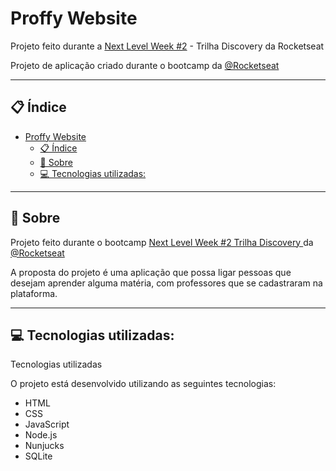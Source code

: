 # Proffy Website

Projeto feito durante a [Next Level Week #2](https://nextlevelweek.com/) - Trilha Discovery da Rocketseat

Projeto de aplicação criado durante o bootcamp da [@Rocketseat](https://github.com/Rocketseat)


--- 

## 📋 Índice
- [Proffy Website](#proffy-website)
  - [📋 Índice](#-índice)
  - [📖 Sobre](#-sobre)
  - [💻 Tecnologias utilizadas:](#-tecnologias-utilizadas)
<!-- - [Como executar o projeto](#-Como-executar-o-projeto) -->

---

## 📖 Sobre

Projeto feito durante o bootcamp [Next Level Week #2 Trilha Discovery ](https://nextlevelweek.com/) da  [@Rocketseat](https://github.com/Rocketseat)

A proposta do projeto é uma aplicação que possa ligar pessoas que desejam aprender alguma matéria, com professores que se cadastraram na plataforma.

--- 
## 💻 Tecnologias utilizadas:

Tecnologias utilizadas

O projeto está desenvolvido utilizando as seguintes tecnologias:

- HTML
- CSS
- JavaScript
- Node.js 
- Nunjucks 
- SQLite 